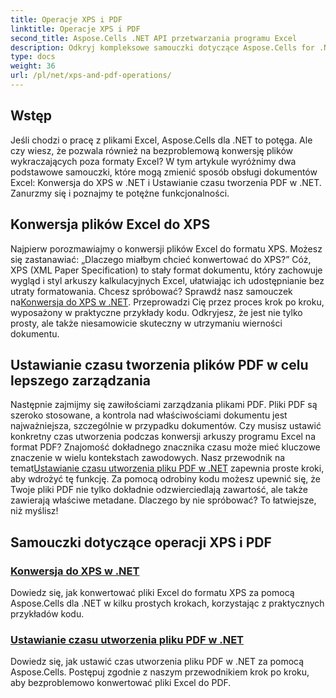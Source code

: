 ```yaml
---
title: Operacje XPS i PDF
linktitle: Operacje XPS i PDF
second_title: Aspose.Cells .NET API przetwarzania programu Excel
description: Odkryj kompleksowe samouczki dotyczące Aspose.Cells for .NET dotyczące operacji na plikach XPS i PDF, które usprawnią konwersję plików.
type: docs
weight: 36
url: /pl/net/xps-and-pdf-operations/
---
```

## Wstęp

Jeśli chodzi o pracę z plikami Excel, Aspose.Cells dla .NET to potęga. Ale czy wiesz, że pozwala również na bezproblemową konwersję plików wykraczających poza formaty Excel? W tym artykule wyróżnimy dwa podstawowe samouczki, które mogą zmienić sposób obsługi dokumentów Excel: Konwersja do XPS w .NET i Ustawianie czasu tworzenia PDF w .NET. Zanurzmy się i poznajmy te potężne funkcjonalności. 

## Konwersja plików Excel do XPS

Najpierw porozmawiajmy o konwersji plików Excel do formatu XPS. Możesz się zastanawiać: „Dlaczego miałbym chcieć konwertować do XPS?” Cóż, XPS (XML Paper Specification) to stały format dokumentu, który zachowuje wygląd i styl arkuszy kalkulacyjnych Excel, ułatwiając ich udostępnianie bez utraty formatowania. Chcesz spróbować? Sprawdź nasz samouczek na[Konwersja do XPS w .NET](./converting-to-xps/). Przeprowadzi Cię przez proces krok po kroku, wyposażony w praktyczne przykłady kodu. Odkryjesz, że jest nie tylko prosty, ale także niesamowicie skuteczny w utrzymaniu wierności dokumentu.

## Ustawianie czasu tworzenia plików PDF w celu lepszego zarządzania

 Następnie zajmijmy się zawiłościami zarządzania plikami PDF. Pliki PDF są szeroko stosowane, a kontrola nad właściwościami dokumentu jest najważniejsza, szczególnie w przypadku dokumentów. Czy musisz ustawić konkretny czas utworzenia podczas konwersji arkuszy programu Excel na format PDF? Znajomość dokładnego znacznika czasu może mieć kluczowe znaczenie w wielu kontekstach zawodowych. Nasz przewodnik na temat[Ustawianie czasu utworzenia pliku PDF w .NET](./setting-pdf-creation-time/) zapewnia proste kroki, aby wdrożyć tę funkcję. Za pomocą odrobiny kodu możesz upewnić się, że Twoje pliki PDF nie tylko dokładnie odzwierciedlają zawartość, ale także zawierają właściwe metadane. Dlaczego by nie spróbować? To łatwiejsze, niż myślisz!

## Samouczki dotyczące operacji XPS i PDF
### [Konwersja do XPS w .NET](./converting-to-xps/)
Dowiedz się, jak konwertować pliki Excel do formatu XPS za pomocą Aspose.Cells dla .NET w kilku prostych krokach, korzystając z praktycznych przykładów kodu.
### [Ustawianie czasu utworzenia pliku PDF w .NET](./setting-pdf-creation-time/)
Dowiedz się, jak ustawić czas utworzenia pliku PDF w .NET za pomocą Aspose.Cells. Postępuj zgodnie z naszym przewodnikiem krok po kroku, aby bezproblemowo konwertować pliki Excel do PDF.